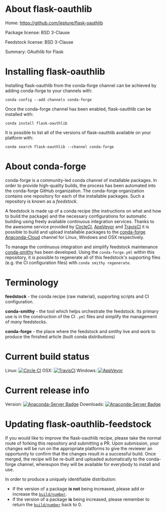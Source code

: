 About flask-oauthlib
====================

Home: https://github.com/lepture/flask-oauthlib

Package license: BSD 3-Clause

Feedstock license: BSD 3-Clause

Summary: OAuthlib for Flask



Installing flask-oauthlib
=========================

Installing flask-oauthlib from the conda-forge channel can be achieved by adding conda-forge to your channels with:

```
conda config --add channels conda-forge
```

Once the conda-forge channel has been enabled, flask-oauthlib can be installed with:

```
conda install flask-oauthlib
```

It is possible to list all of the versions of flask-oauthlib available on your platform with:

```
conda search flask-oauthlib --channel conda-forge
```


About conda-forge
=================

conda-forge is a community-led conda channel of installable packages.
In order to provide high-quality builds, the process has been automated into the
conda-forge GitHub organization. The conda-forge organization contains one repository
for each of the installable packages. Such a repository is known as a *feedstock*.

A feedstock is made up of a conda recipe (the instructions on what and how to build
the package) and the necessary configurations for automatic building using freely
available continuous integration services. Thanks to the awesome service provided by
[CircleCI](https://circleci.com/), [AppVeyor](http://www.appveyor.com/)
and [TravisCI](https://travis-ci.org/) it is possible to build and upload installable
packages to the [conda-forge](https://anaconda.org/conda-forge)
[Anaconda-Cloud](http://docs.anaconda.org/) channel for Linux, Windows and OSX respectively.

To manage the continuous integration and simplify feedstock maintenance
[conda-smithy](http://github.com/conda-forge/conda-smithy) has been developed.
Using the ``conda-forge.yml`` within this repository, it is possible to regenerate all of
this feedstock's supporting files (e.g. the CI configuration files) with ``conda smithy regenerate``.


Terminology
===========

**feedstock** - the conda recipe (raw material), supporting scripts and CI configuration.

**conda-smithy** - the tool which helps orchestrate the feedstock.
                   Its primary use is in the construction of the CI ``.yml`` files
                   and simplify the management of *many* feedstocks.

**conda-forge** - the place where the feedstock and smithy live and work to
                  produce the finished article (built conda distributions)

Current build status
====================

Linux: [![Circle CI](https://circleci.com/gh/conda-forge/flask-oauthlib-feedstock.svg?style=svg)](https://circleci.com/gh/conda-forge/flask-oauthlib-feedstock)
OSX: [![TravisCI](https://travis-ci.org/conda-forge/flask-oauthlib-feedstock.svg?branch=master)](https://travis-ci.org/conda-forge/flask-oauthlib-feedstock)
Windows: [![AppVeyor](https://ci.appveyor.com/api/projects/status/github/conda-forge/flask-oauthlib-feedstock?svg=True)](https://ci.appveyor.com/project/conda-forge/flask-oauthlib-feedstock/branch/master)

Current release info
====================
Version: [![Anaconda-Server Badge](https://anaconda.org/conda-forge/flask-oauthlib/badges/version.svg)](https://anaconda.org/conda-forge/flask-oauthlib)
Downloads: [![Anaconda-Server Badge](https://anaconda.org/conda-forge/flask-oauthlib/badges/downloads.svg)](https://anaconda.org/conda-forge/flask-oauthlib)


Updating flask-oauthlib-feedstock
=================================

If you would like to improve the flask-oauthlib recipe, please take the normal
route of forking this repository and submitting a PR. Upon submission, your changes will
be run on the appropriate platforms to give the reviewer an opportunity to confirm that the
changes result in a successful build. Once merged, the recipe will be re-built and uploaded
automatically to the conda-forge channel, whereupon they will be available for everybody to
install and use.

In order to produce a uniquely identifiable distribution:
 * If the version of a package **is not** being increased, please add or increase
   the [``build/number``](http://conda.pydata.org/docs/building/meta-yaml.html#build-number-and-string).
 * If the version of a package **is** being increased, please remember to return
   the [``build/number``](http://conda.pydata.org/docs/building/meta-yaml.html#build-number-and-string)
   back to 0.

